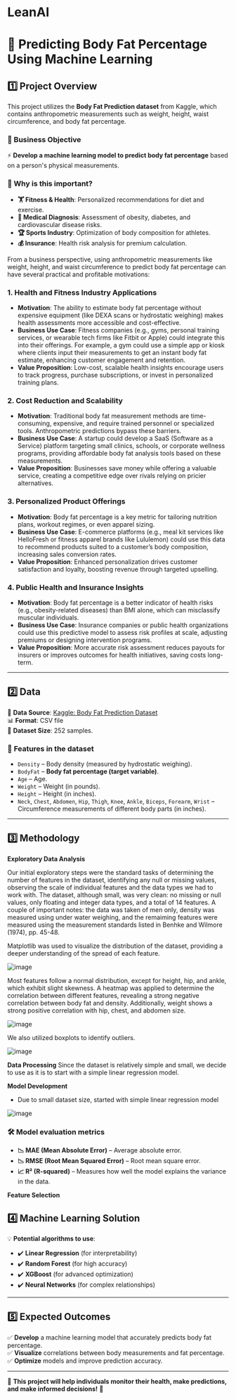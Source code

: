 # LeanAI
# 📌 Predicting Body Fat Percentage Using Machine Learning

## 1️⃣ Project Overview
This project utilizes the **Body Fat Prediction dataset** from Kaggle, which contains anthropometric measurements such as weight, height, waist circumference, and body fat percentage.

### 🔹 Business Objective
⚡ **Develop a machine learning model to predict body fat percentage** based on a person's physical measurements.

### 📌 Why is this important?
- **🏋️ Fitness & Health**: Personalized recommendations for diet and exercise.
- **🏥 Medical Diagnosis**: Assessment of obesity, diabetes, and cardiovascular disease risks.
- **🏆 Sports Industry**: Optimization of body composition for athletes.
- **💰 Insurance**: Health risk analysis for premium calculation.

From a business perspective, using anthropometric measurements like weight, height, and waist circumference to predict body fat percentage can have several practical and profitable motivations:

### 1. Health and Fitness Industry Applications
   - **Motivation**: The ability to estimate body fat percentage without expensive equipment (like DEXA scans or hydrostatic weighing) makes health assessments more accessible and cost-effective.
   - **Business Use Case**: Fitness companies (e.g., gyms, personal training services, or wearable tech firms like Fitbit or Apple) could integrate this into their offerings. For example, a gym could use a simple app or kiosk where clients input their measurements to get an instant body fat estimate, enhancing customer engagement and retention.
   - **Value Proposition**: Low-cost, scalable health insights encourage users to track progress, purchase subscriptions, or invest in personalized training plans.

### 2. Cost Reduction and Scalability
   - **Motivation**: Traditional body fat measurement methods are time-consuming, expensive, and require trained personnel or specialized tools. Anthropometric predictions bypass these barriers.
   - **Business Use Case**: A startup could develop a SaaS (Software as a Service) platform targeting small clinics, schools, or corporate wellness programs, providing affordable body fat analysis tools based on these measurements.
   - **Value Proposition**: Businesses save money while offering a valuable service, creating a competitive edge over rivals relying on pricier alternatives.

### 3. Personalized Product Offerings
   - **Motivation**: Body fat percentage is a key metric for tailoring nutrition plans, workout regimes, or even apparel sizing.
   - **Business Use Case**: E-commerce platforms (e.g., meal kit services like HelloFresh or fitness apparel brands like Lululemon) could use this data to recommend products suited to a customer’s body composition, increasing sales conversion rates.
   - **Value Proposition**: Enhanced personalization drives customer satisfaction and loyalty, boosting revenue through targeted upselling.

### 4. Public Health and Insurance Insights
   - **Motivation**: Body fat percentage is a better indicator of health risks (e.g., obesity-related diseases) than BMI alone, which can misclassify muscular individuals.
   - **Business Use Case**: Insurance companies or public health organizations could use this predictive model to assess risk profiles at scale, adjusting premiums or designing intervention programs.
   - **Value Proposition**: More accurate risk assessment reduces payouts for insurers or improves outcomes for health initiatives, saving costs long-term.

---

## 2️⃣ Data
📂 **Data Source**: [Kaggle: Body Fat Prediction Dataset](https://www.kaggle.com/datasets/fedesoriano/body-fat-prediction-dataset)  
📊 **Format**: CSV file  
💾 **Dataset Size**: 252 samples.

### 🔢 **Features in the dataset**
- `Density` – Body density (measured by hydrostatic weighing).
- `BodyFat` – **Body fat percentage (target variable)**.
- `Age` – Age.
- `Weight` – Weight (in pounds).
- `Height` – Height (in inches).
- `Neck`, `Chest`, `Abdomen`, `Hip`, `Thigh`, `Knee`, `Ankle`, `Biceps`, `Forearm`, `Wrist` – Circumference measurements of different body parts (in inches).

--- 
## 3️⃣ Methodology 
**Exploratory Data Analysis**

Our initial exploratory steps were the standard tasks of determining the number of features in the dataset, identifying any null or missing values, observing the scale of individual features and the data types we had to work with.  The dataset, although small, was very clean: no missing or null values, only floating and integer data types, and a total of 14 features.  A couple of important notes: the data was taken of men only, density was measured using under water weighing, and the remaiming features were measured using the measurement standards listed in Benhke and Wilmore (1974), pp. 45-48.

Matplotlib was used to visualize the distribution of the dataset, providing a deeper understanding of the spread of each feature. 

![image](https://github.com/user-attachments/assets/8b989424-30e2-48fc-9cae-b89ac1b0c5c4)




Most features follow a normal distribution, except for height, hip, and ankle, which exhibit slight skewness. 
A heatmap was applied to determine the correlation between different features, revealing a strong negative correlation between body fat and density. Additionally, weight shows a strong positive correlation with hip, chest, and abdomen size.  

![image](https://github.com/user-attachments/assets/4713c904-67c4-486b-ac84-00abfbf3a7a8)


We also utilized boxplots to identify outliers.

![image](https://github.com/user-attachments/assets/f7a5dfd3-0e4d-48c8-a8b6-877d01d2b68a)

**Data Processing**
Since the dataset is relatively simple and small, we decide to use as it is to start with a simple linear regression model.

**Model Development**
- Due to small dataset size, started with simple linear regression model

![image](https://github.com/user-attachments/assets/6c1119d4-b359-4380-be0b-7fe80eabe1a3)

 
### 🛠 **Model evaluation metrics**
- **📉 MAE (Mean Absolute Error)** – Average absolute error.
- **📉 RMSE (Root Mean Squared Error)** – Root mean square error.
- **📈 R² (R-squared)** – Measures how well the model explains the variance in the data.

**Feature Selection**

## 4️⃣ Machine Learning Solution 
💡 **Potential algorithms to use**:
- ✔️ **Linear Regression** (for interpretability)
- ✔️ **Random Forest** (for high accuracy)
- ✔️ **XGBoost** (for advanced optimization)
- ✔️ **Neural Networks** (for complex relationships)

---

## 5️⃣ Expected Outcomes
✅ **Develop** a machine learning model that accurately predicts body fat percentage.  
✅ **Visualize** correlations between body measurements and fat percentage.  
✅ **Optimize** models and improve prediction accuracy.  

---

🚀 **This project will help individuals monitor their health, make predictions, and make informed decisions!** 🎯
